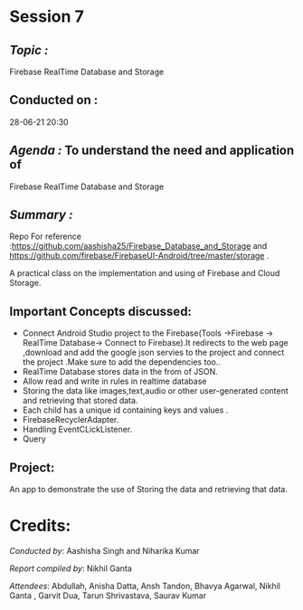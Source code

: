 # Session 7
## *Topic :* 
Firebase RealTime Database and Storage

## Conducted on :
28-06-21 20:30

## *Agenda :* To understand the need and application of
Firebase RealTime Database and Storage

## *Summary :*
Repo For reference :https://github.com/aashisha25/Firebase_Database_and_Storage
                and https://github.com/firebase/FirebaseUI-Android/tree/master/storage .

A practical class on the implementation and using of Firebase and Cloud Storage.

## Important Concepts discussed:
* Connect Android Studio project to the Firebase(Tools ->Firebase -> RealTime Database-> Connect to Firebase).It redirects to the web page ,download and add the google json servies to the project and connect the project .Make sure to add the dependencies too.. 
* RealTime Database stores data in the from of JSON.
* Allow read and write in rules in realtime database 
* Storing the data like images,text,audio or other user-generated content and retrieving that stored data.
* Each child has a unique id containing keys and values .
* FirebaseRecyclerAdapter.
* Handling EventCLickListener.
* Query

## Project: 
An app to demonstrate the use of Storing the data and retrieving that data.

# Credits:

*Conducted by*: Aashisha Singh and Niharika Kumar

*Report compiled by*: Nikhil Ganta

*Attendees*: Abdullah, Anisha Datta, Ansh Tandon, Bhavya Agarwal, Nikhil Ganta
, Garvit Dua, Tarun Shrivastava, Saurav Kumar